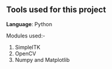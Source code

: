 ## Tools used for this project
**Language**: Python

Modules used:-
  1. SimpleITK
  2. OpenCV
  3. Numpy and Matplotlib
